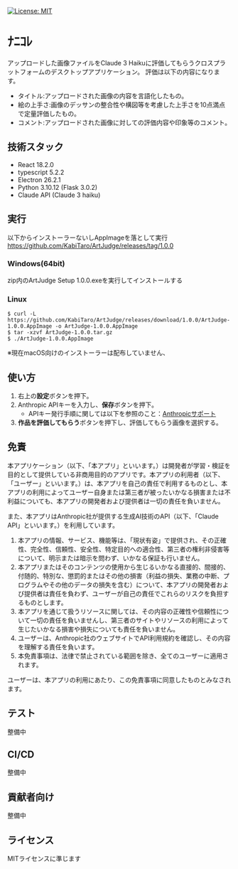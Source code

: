 [![License: MIT](https://img.shields.io/badge/License-MIT-yellow.svg)](https://github.com/KabiTaro/ArtJudgeblob/main/LICENSE.txt)
# ﾅﾆｺﾚ
アップロードした画像ファイルをClaude 3 Haikuに評価してもらうクロスプラットフォームのデスクトップアプリケーション。 評価は以下の内容になります。
- タイトル:アップロードされた画像の内容を言語化したもの。
- 絵の上手さ:画像のデッサンの整合性や構図等を考慮した上手さを10点満点で定量評価したもの。
- コメント:アップロードされた画像に対しての評価内容や印象等のコメント。

## 技術スタック

- React 18.2.0
- typescript 5.2.2
- Electron 26.2.1
- Python 3.10.12 (Flask 3.0.2)
- Claude API (Claude 3 haiku)

## 実行
以下からインストーラーないしAppImageを落として実行
https://github.com/KabiTaro/ArtJudge/releases/tag/1.0.0
### Windows(64bit)
zip内のArtJudge Setup 1.0.0.exeを実行してインストールする

### Linux
```
$ curl -L https://github.com/KabiTaro/ArtJudge/releases/download/1.0.0/ArtJudge-1.0.0.AppImage -o ArtJudge-1.0.0.AppImage
$ tar -xzvf ArtJudge-1.0.0.tar.gz
$ ./ArtJudge-1.0.0.AppImage
```
※現在macOS向けのインストーラーは配布していません、

## 使い方
1. 右上の**設定**ボタンを押下。
2. Anthropic APIキーを入力し、**保存**ボタンを押下。
   - APIキー発行手順に関しては以下を参照のこと：[Anthropicサポート](https://support.anthropic.com/ja/articles/8114521)
3. **作品を評価してもらう**ボタンを押下し、評価してもらう画像を選択する。

## 免責
本アプリケーション（以下、「本アプリ」といいます。）は開発者が学習・検証を目的として提供している非商用目的のアプリです。本アプリの利用者（以下、「ユーザー」といいます。）は、本アプリを自己の責任で利用するものとし、本アプリの利用によってユーザー自身または第三者が被ったいかなる損害または不利益についても、本アプリの開発者および提供者は一切の責任を負いません。

また、本アプリはAnthropic社が提供する生成AI技術のAPI（以下、「Claude API」といいます。）を利用しています。

1. 本アプリの情報、サービス、機能等は、「現状有姿」で提供され、その正確性、完全性、信頼性、安全性、特定目的への適合性、第三者の権利非侵害等について、明示または暗示を問わず、いかなる保証も行いません。
2. 本アプリまたはそのコンテンツの使用から生じるいかなる直接的、間接的、付随的、特別な、懲罰的またはその他の損害（利益の損失、業務の中断、プログラムやその他のデータの損失を含む）について、本アプリの開発者および提供者は責任を負わず、ユーザーが自己の責任でこれらのリスクを負担するものとします。
3. 本アプリを通じて扱うリソースに関しては、その内容の正確性や信頼性について一切の責任を負いませんし、第三者のサイトやリソースの利用によって生じたいかなる損害や損失についても責任を負いません。
4. ユーザーは、Anthropic社のウェブサイトでAPI利用規約を確認し、その内容を理解する責任を負います。
5. 本免責事項は、法律で禁止されている範囲を除き、全てのユーザーに適用されます。

ユーザーは、本アプリの利用にあたり、この免責事項に同意したものとみなされます。

## テスト
整備中

## CI/CD
整備中

## 貢献者向け
整備中

## ライセンス
MITライセンスに準じます